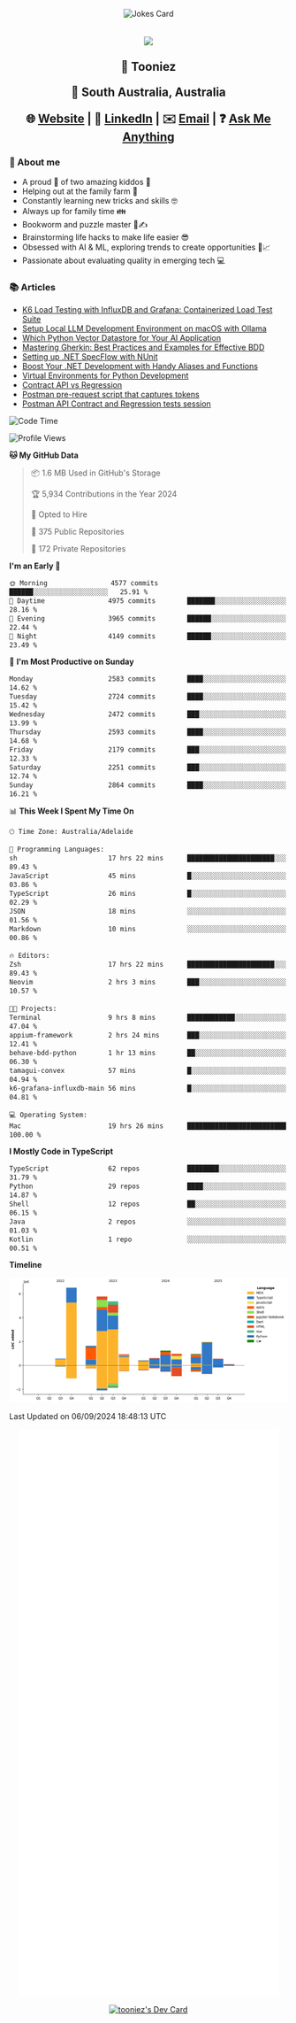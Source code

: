 
<p align="center">
  <img src="https://readme-jokes.vercel.app/api" alt="Jokes Card">
  <!-- Replace the URL if you want to use a different joke API or update the existing endpoint -->
</p>

<h2 align="center">

![](https://quotes-github-readme.vercel.app/api?type=horizontal&theme=catppuccin_mocha)

🤖 Tooniez

📍 South Australia, Australia

 🌐 [Website](https://tooniez-land.vercel.app) | 💼 [LinkedIn](https://www.linkedin.com/in/tonyluu888) | ✉️ [Email](mailto:tooni22@proton.me) | ❓ [Ask Me Anything](https://github.com/tooniez/ama/issues/new)


</h2>

### 🌟 About me

- A proud 🤴 of two amazing kiddos 💛
- Helping out at the family farm 🥒
- Constantly learning new tricks and skills 🤓
- Always up for family time 👪
- Bookworm and puzzle master 📘✍️
- Brainstorming life hacks to make life easier 😎
- Obsessed with AI & ML, exploring trends to create opportunities 🤖📈
- Passionate about evaluating quality in emerging tech 💻


### 📚 Articles 
<!-- ### 💡 Blog posts -->

<!-- BLOG-POST-LIST:START -->
- [K6 Load Testing with InfluxDB and Grafana: Containerized Load Test Suite](https://tooniez-land.vercel.app/post/qa-k6-grafana-influxdb/)
- [Setup Local LLM Development Environment on macOS with Ollama](https://tooniez-land.vercel.app/post/aiml-ollama-setup/)
- [Which Python Vector Datastore for Your AI Application](https://tooniez-land.vercel.app/post/aiml-python-vectordb-comparison/)
- [Mastering Gherkin: Best Practices and Examples for Effective BDD](https://tooniez-land.vercel.app/post/qa-gherkin-principles/)
- [Setting up .NET SpecFlow with NUnit](https://tooniez-land.vercel.app/post/qa-specflow-template/)
- [Boost Your .NET Development with Handy Aliases and Functions](https://tooniez-land.vercel.app/post/dev-dotnet-init/)
- [Virtual Environments for Python Development](https://tooniez-land.vercel.app/post/dev-python-venv/)
- [Contract API vs Regression](https://tooniez-land.vercel.app/post/qa-api-contract-vs-regression/)
- [Postman pre-request script that captures tokens](https://tooniez-land.vercel.app/post/qa-api-postman-create-pre-script/)
- [Postman API Contract and Regression tests session](https://tooniez-land.vercel.app/post/qa-api-postman-megaport/)
<!-- BLOG-POST-LIST:END -->


<!--START_SECTION:waka-->
![Code Time](http://img.shields.io/badge/Code%20Time-421%20hrs%2059%20mins-blue)

![Profile Views](http://img.shields.io/badge/Profile%20Views-0-blue)

**🐱 My GitHub Data** 

> 📦 1.6 MB Used in GitHub's Storage 
 > 
> 🏆 5,934 Contributions in the Year 2024
 > 
> 💼 Opted to Hire
 > 
> 📜 375 Public Repositories 
 > 
> 🔑 172 Private Repositories 
 > 
**I'm an Early 🐤** 

```text
🌞 Morning                4577 commits        ██████░░░░░░░░░░░░░░░░░░░   25.91 % 
🌆 Daytime                4975 commits        ███████░░░░░░░░░░░░░░░░░░   28.16 % 
🌃 Evening                3965 commits        ██████░░░░░░░░░░░░░░░░░░░   22.44 % 
🌙 Night                  4149 commits        ██████░░░░░░░░░░░░░░░░░░░   23.49 % 
```
📅 **I'm Most Productive on Sunday** 

```text
Monday                   2583 commits        ████░░░░░░░░░░░░░░░░░░░░░   14.62 % 
Tuesday                  2724 commits        ████░░░░░░░░░░░░░░░░░░░░░   15.42 % 
Wednesday                2472 commits        ███░░░░░░░░░░░░░░░░░░░░░░   13.99 % 
Thursday                 2593 commits        ████░░░░░░░░░░░░░░░░░░░░░   14.68 % 
Friday                   2179 commits        ███░░░░░░░░░░░░░░░░░░░░░░   12.33 % 
Saturday                 2251 commits        ███░░░░░░░░░░░░░░░░░░░░░░   12.74 % 
Sunday                   2864 commits        ████░░░░░░░░░░░░░░░░░░░░░   16.21 % 
```


📊 **This Week I Spent My Time On** 

```text
🕑︎ Time Zone: Australia/Adelaide

💬 Programming Languages: 
sh                       17 hrs 22 mins      ██████████████████████░░░   89.43 % 
JavaScript               45 mins             █░░░░░░░░░░░░░░░░░░░░░░░░   03.86 % 
TypeScript               26 mins             █░░░░░░░░░░░░░░░░░░░░░░░░   02.29 % 
JSON                     18 mins             ░░░░░░░░░░░░░░░░░░░░░░░░░   01.56 % 
Markdown                 10 mins             ░░░░░░░░░░░░░░░░░░░░░░░░░   00.86 % 

🔥 Editors: 
Zsh                      17 hrs 22 mins      ██████████████████████░░░   89.43 % 
Neovim                   2 hrs 3 mins        ███░░░░░░░░░░░░░░░░░░░░░░   10.57 % 

🐱‍💻 Projects: 
Terminal                 9 hrs 8 mins        ████████████░░░░░░░░░░░░░   47.04 % 
appium-framework         2 hrs 24 mins       ███░░░░░░░░░░░░░░░░░░░░░░   12.41 % 
behave-bdd-python        1 hr 13 mins        ██░░░░░░░░░░░░░░░░░░░░░░░   06.30 % 
tamagui-convex           57 mins             █░░░░░░░░░░░░░░░░░░░░░░░░   04.94 % 
k6-grafana-influxdb-main 56 mins             █░░░░░░░░░░░░░░░░░░░░░░░░   04.81 % 

💻 Operating System: 
Mac                      19 hrs 26 mins      █████████████████████████   100.00 % 
```

**I Mostly Code in TypeScript** 

```text
TypeScript               62 repos            ████████░░░░░░░░░░░░░░░░░   31.79 % 
Python                   29 repos            ████░░░░░░░░░░░░░░░░░░░░░   14.87 % 
Shell                    12 repos            ██░░░░░░░░░░░░░░░░░░░░░░░   06.15 % 
Java                     2 repos             ░░░░░░░░░░░░░░░░░░░░░░░░░   01.03 % 
Kotlin                   1 repo              ░░░░░░░░░░░░░░░░░░░░░░░░░   00.51 % 
```



**Timeline**

![Lines of Code chart](https://raw.githubusercontent.com/tooniez/tooniez/main/assets/bar_graph.png)


 Last Updated on 06/09/2024 18:48:13 UTC
<!--END_SECTION:waka-->

<p align="center">
  <img src="https://github.com/tooniez/tooniez/blob/main/github-metrics.svg" alt="Metrics">
  <!-- Replace example.com with the actual URL hosting the image file -->
</p>

<div align="center"> <!-- Alternatively, you can use <div> instead of <p> -->
  <a href="https://app.daily.dev/tooniez">
    <img src="https://api.daily.dev/devcards/d6a644cd193c433b82938cbb12d7a689.png?r=hk4" width="400" alt="tooniez's Dev Card">
    <!-- Replace the API URL with the actual URL generated by daily.dev -->
    <!-- Provide alternative text for the image -->
  </a>
</div>